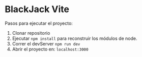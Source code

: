 # BlackJack Vite
 
Pasos para ejecutar el proyecto:

1. Clonar repositorio
2. Ejecutar ```npm install``` para reconstruir los módulos de node.
3. Correr el devServer ```npm run dev```
4. Abrir el proyecto en: ```localhost:3000```